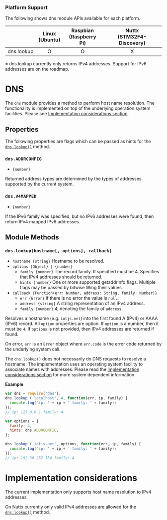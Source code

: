 ### Platform Support

The following shows dns module APIs available for each platform.

|  | Linux<br/>(Ubuntu) | Raspbian<br/>(Raspberry Pi) | Nuttx<br/>(STM32F4-Discovery) |
| :---: | :---: | :---: | :---: |
| dns.lookup | O | O | X |

※ dns.lookup currently only returns IPv4 addresses. Support for IPv6 addresses are on the roadmap.


# DNS

The `dns` module provides a method to perform host name resolution. The functionality is
implemented on top of the underlying operation system facilities. Please see
[Implementation considerations section](#implementation-considerations).

## Properties

The following properties are flags which can be passed as hints for the
[`dns.lookup()`](#dnslookuphostname-options-callback) method.

### `dns.ADDRCONFIG`
* `{number}`

Returned address types are determined by the types of addresses supported by the current system.


### `dns.V4MAPPED`
* `{number}`

If the IPv6 family was specified, but no IPv6 addresses were found, then return IPv4 mapped IPv6 addresses. 


## Module Methods


### `dns.lookup(hostname[, options], callback)`
* `hostname {string}` Hostname to be resolved.
* `options {Object} | {number}`
  * `family {number}` The record family. If specified must be 4. Specifies that IPv4 addresses should be returned.
  * `hints {number}` One or more supported getaddrinfo flags. Multiple flags may be passed by bitwise `OR`ing their values.
* `callback {Function(err: Number, address: String, family: Number)}`
  * `err {Error}` If there is no error the value is `null`.
  * `address {string}` A string representation of an IPv4 address.
  * `family {number}` 4, denoting the family of `address`.

Resolves a hostname (e.g. `iotjs.net`) into the first found A (IPv4) or AAAA (IPv6) record. All `option` properties
are option. If `option` is a number, then it must be `4`. If `options` is not provided, then IPv4 addresses are
returned if found.

On error, `err` is an `Error` object where `err.code` is the error code returned by the underlying system call.

The `dns.lookup()` does not necessarily do DNS requests to resolve a hostname. The implementation uses an
operating system facility to associate names with addresses. Please read the
[Implementation considerations section](#implementation-considerations) for more system dependent information.

**Example**

```js
var dns = require('dns');
dns.lookup ('localhost', 4, function(err, ip, family) {
  console.log('ip: ' + ip + ' family: ' + family);
});
// ip: 127.0.0.1 family: 4

var options = {
  family: 4,
  hints: dns.ADDRCONFIG,
};

dns.lookup ('iotjs.net', options, function(err, ip, family) {
  console.log('ip: ' + ip + ' family: ' + family);
});
// ip: 192.30.252.154 family: 4
```

# Implementation considerations

The current implementation only supports host name resolution to IPv4 addresses.

On Nuttx currently only valid IPv4 addresses are allowed for the
[`dns.lookup()`](#dnslookuphostname-options-callback) method.
